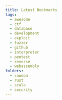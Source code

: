 ```yaml
---
title: Latest Bookmarks
tags:
  - awesome
  - ctf
  - database
  - development
  - exploit
  - fuzzer
  - github
  - interpreter
  - pentest
  - reverse
  - webassembly
folders:
  - random
  - rust
  - scala
  - security
---
```

